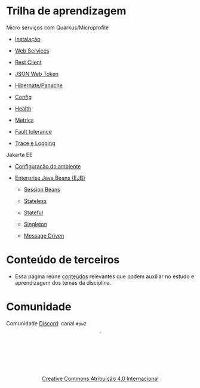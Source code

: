 # Trilha de aprendizagem

Micro serviços com Quarkus/Microprofile

* [Instalação](topicos/quarkus-install/install.md)

* [Web Services](topicos/webservices/webservices.md)

* [Rest Client](topicos/rest-client/rest-client.md)

* [JSON Web Token](topicos/jwt/jwt.md)

* [Hibernate/Panache](topicos/jpa/hibernate.md)

* [Config](topicos/configuration/configuration.md)

* [Health](topicos/health/health.md)

* [Metrics](topicos/metrics/metrics.md)

* [Fault tolerance](topicos/fault/fault.md)

* [Trace e Logging](topicos/loging/logging.md)

Jakarta EE

* [Configuração do ambiente](topicos/ambiente/ambiente.md)

* [Enterprise Java Beans (EJB)](topicos/introducaoEJB/introducao.md)

  * [Session Beans](topicos/sessionbeans/sessionbeans.md)

  * [Stateless](topicos/stateless/stateless.md)

  * [Stateful](topicos/stateful/stateful.md)

  * [Singleton](topicos/singleton/singleton.md)

  * [Message Driven](topicos/mdb/mdb.md)

# Conteúdo de terceiros

* Essa página reúne [conteúdos](topicos/terceiros/terceiros.md) relevantes que podem auxiliar no estudo e aprendizagem dos temas da disciplina.

# Comunidade

Comunidade [Discord](https://discord.com/invite/C29cqvm): canal `#pw2`

<center>
  <a href="https://rpmhub.dev" target="blanck"><img src="imgs/logo.png" alt="Rodrigo Prestes Machado" width="3%" height="3%" border=0 style="border:0; text-decoration:none; outline:none"></a><br/>
  <a rel="license" href="http://creativecommons.org/licenses/by/4.0/">Creative Commons Atribuição 4.0 Internacional</a>
</center>
